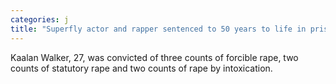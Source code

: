```yaml
---
categories: j
title: "Superfly actor and rapper sentenced to 50 years to life in prison for multiple rapes"
---
```

Kaalan Walker, 27, was convicted of three counts of forcible rape, two counts of statutory rape and two counts of rape by intoxication.